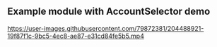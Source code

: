 ## Example module with AccountSelector demo


https://user-images.githubusercontent.com/79872381/204488921-19f87f1c-9bc5-4ec8-ae87-e31cd84fe5b5.mp4

